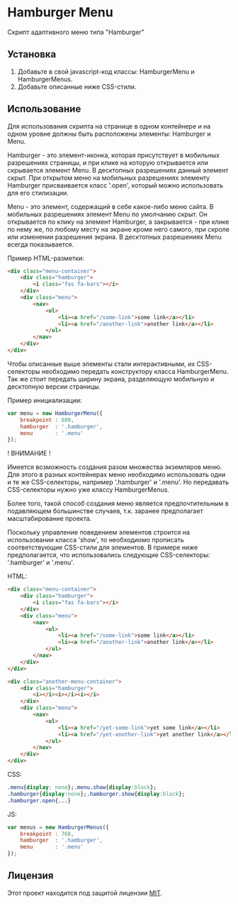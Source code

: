 # Hamburger Menu

Скрипт адаптивного меню типа "Hamburger"

## Установка
1. Добавьте в свой javascript-код классы: HamburgerMenu и HamburgerMenus.
2. Добавьте описанные ниже CSS-стили.

## Использование
Для использования скрипта на странице в одном контейнере и на одном уровне должны быть расположены элементы: Hamburger и Menu.

Hamburger - это элемент-иконка, которая присутствует в мобильных разрешениях страницы, и при клике на которую открывается или скрывается элемент Menu. В десктопных разрешениях данный элемент скрыт. При открытом меню на мобильных разрешениях элементу Hamburger присваивается класс '.open', который можно использовать для его стилизации.

Menu - это элемент, содержащий в себе какое-либо меню сайта. В мобильных разрешениях элемент Menu по умолчанию скрыт. Он открывается по клику на элемент Hamburger, а закрывается - при клике по нему же, по любому месту на экране кроме него самого, при скроле или изменении разрешения экрана. В десктопных разрешениях Menu всегда показывается.

Пример HTML-разметки:
```html
<div class="menu-container">
    <div class="hamburger">
        <i class="fas fa-bars"></i>
    </div>
    <div class="menu">
        <nav>
            <ul>
                <li><a href="/some-link">some link</a></li>
                <li><a href="/another-link">another link</a></li>
            </ul>
        </nav>
    </div>
</div>
```
Чтобы описанные выше элементы стали интерактивными, их CSS-селекторы необходимо передать конструктору класса HamburgerMenu. Так же стоит передать ширину экрана, разделяющую мобильную и десктопную версии страницы.

Пример инициализации:
```javascript
var menu = new HamburgerMenu({
    breakpoint : 800,
    hamburger  : '.hamburger',
    menu       : '.menu'
});
```

! ВНИМАНИЕ !

Имеется возможность создания разом множества экземляров меню. Для этого в разных контейнерах меню необходимо использовать одни и те же CSS-селекторы, например '.hamburger' и '.menu'. Но передавать CSS-селекторы нужно уже классу HamburgerMenus.

Более того, такой способ создания меню является предпочтительным в подавляющем большинстве случаев, т.к. заранее предполагает масштабирование проекта.

Поскольку управление поведением элементов строится на использовании класса 'show', то необходиомо прописать соответствующие CSS-стили для элементов. В примере ниже предполагается, что использовались следующие CSS-селекторы: '.hamburger' и '.menu'.


HTML:
```html
<div class="menu-container">
    <div class="hamburger">
        <i class="fas fa-bars"></i>
    </div>
    <div class="menu">
        <nav>
            <ul>
                <li><a href="/some-link">some link</a></li>
                <li><a href="/another-link">another link</a></li>
            </ul>
        </nav>
    </div>
</div>

<div class="another-menu-container">
    <div class="hamburger">
        <i></i><i></i><i></i>
    </div>
    <div class="menu">
        <nav>
            <ul>
                <li><a href="/yet-some-link">yet some link</a></li>
                <li><a href="/yet-another-link">yet another link</a></li>
            </ul>
        </nav>
    </div>
</div>
```

CSS:
```css
.menu{display: none};.menu.show{display:block};
.hamburger{display:none};.hamburger.show{display:block};
.hamburger.open{...}
```

JS:
```javascript
var menus = new HamburgerMenus({
    breakpoint : 768,
    hamburger  : '.hamburger',
    menu       : '.menu'
});
```
## Лицензия
Этот проект находится под защитой лицензии [MIT](https://opensource.org/licenses/mit-license.php).
